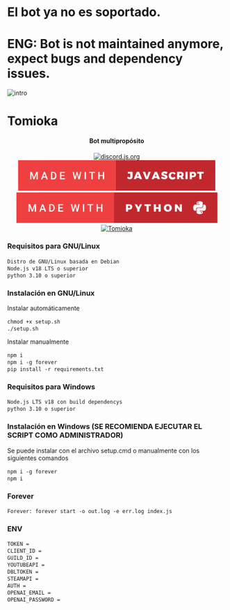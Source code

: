 # El bot ya no es soportado.
# ENG: Bot is not maintained anymore, expect bugs and dependency issues.

![intro](https://cdn.discordapp.com/attachments/671170382010515466/775459377347035166/tomiokapng.png)
# Tomioka
<h4 align="center">Bot multipropósito</h4>
<p align="center">
  <a href="https://discord.js.org">
      <img src="https://img.shields.io/badge/discord-js-blue.svg" alt="discord.js.org">
  </a>
  <a href="https://nodejs.org">
    <img src="https://raw.githubusercontent.com/BraveUX/for-the-badge/master/src/images/badges/made-with-javascript.svg" alt="Made with JavaScript">
  </a>
  <a href="https://www.python.org">
    <img src="https://raw.githubusercontent.com/BraveUX/for-the-badge/master/src/images/badges/made-with-python.svg" alt="Made with Python">
  </a>
  <a href="https://top.gg/bot/531408067993141248">
    <img src="https://top.gg/api/widget/status/531408067993141248.svg" alt="Tomioka" />
  </a>
</p>

### Requisitos para GNU/Linux

```
Distro de GNU/Linux basada en Debian
Node.js v18 LTS o superior
python 3.10 o superior
```
### Instalación en GNU/Linux
Instalar automáticamente
```
chmod +x setup.sh
./setup.sh
```
Instalar manualmente
```
npm i
npm i -g forever
pip install -r requirements.txt
```

### Requisitos para Windows
```
Node.js LTS v18 con build dependencys
python 3.10 o superior
```

### Instalación en Windows (SE RECOMIENDA EJECUTAR EL SCRIPT COMO ADMINISTRADOR)
Se puede instalar con el archivo setup.cmd o manualmente con los siguientes comandos
```
npm i -g forever
npm i
```

### Forever

```
Forever: forever start -o out.log -e err.log index.js
```

### ENV

```
TOKEN =
CLIENT_ID =
GUILD_ID =
YOUTUBEAPI =
DBLTOKEN =
STEAMAPI =
AUTH =
OPENAI_EMAIL =
OPENAI_PASSWORD =
```
